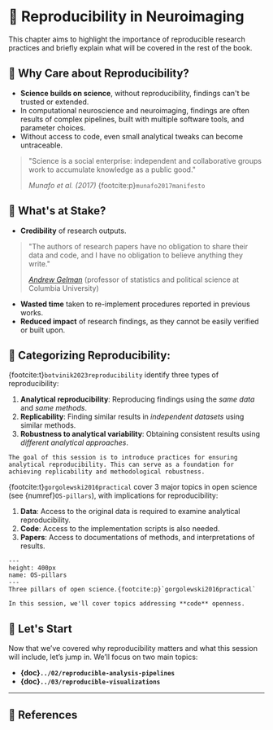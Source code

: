# 📗 Reproducibility in Neuroimaging

This chapter aims to highlight the importance of reproducible research practices and briefly explain what will be covered in the rest of the book.

## 🤨 Why Care about Reproducibility?

- **Science builds on science**, without reproducibility, findings can't be trusted or extended.
- In computational neuroscience and neuroimaging, findings are often results of complex pipelines, built with multiple software tools, and parameter choices.
- Without access to code, even small analytical tweaks can become untraceable.

> "Science is a social enterprise: independent and collaborative groups work to accumulate knowledge as a public good."
> 
> *Munafo et al. (2017)* {footcite:p}`munafo2017manifesto`

## 🤔 What's at Stake?

- **Credibility** of research outputs.

> "The authors of research papers have no obligation to share their data and code, and I have no obligation to believe anything they write."
>
> [*Andrew Gelman*](https://statmodeling.stat.columbia.edu/2023/09/10/the-authors-of-research-papers-have-no-obligation-to-share-their-data-and-code-and-i-have-no-obligation-to-believe-anything-they-write/) (professor of statistics and political science at Columbia University)

- **Wasted time** taken to re-implement procedures reported in previous works.
- **Reduced impact** of research findings, as they cannot be easily verified or built upon.

## 🔀 Categorizing Reproducibility:

{footcite:t}`botvinik2023reproducibility` identify three types of reproducibility:

1. **Analytical reproducibility**: Reproducing findings using the *same data* and *same methods*.
2. **Replicability**: Finding similar results in *independent datasets* using similar methods.
3. **Robustness to analytical variability**: Obtaining consistent results using *different analytical approaches*.

```{tip}
The goal of this session is to introduce practices for ensuring analytical reproducibility. This can serve as a foundation for achieving replicability and methodological robustness.
```

{footcite:t}`gorgolewski2016practical` cover 3 major topics in open science (see {numref}`OS-pillars`), with implications for reproducibility:
1. **Data**: Access to the original data is required to examine analytical reproducibility.
2. **Code**: Access to the implementation scripts is also needed. 
3. **Papers**: Access to documentations of methods, and interpretations of results.

```{figure} /assets/pillars.svg
---
height: 400px
name: OS-pillars
---
Three pillars of open science.{footcite:p}`gorgolewski2016practical`
```

```{tip}
In this session, we'll cover topics addressing **code** openness.
```

## 🚩 Let's Start

Now that we’ve covered why reproducibility matters and what this session will include, let’s jump in.
We’ll focus on two main topics:
- **{doc}`../02/reproducible-analysis-pipelines`**
- **{doc}`../03/reproducible-visualizations`**

---

## 📑 References

```{footbibliography}
```

